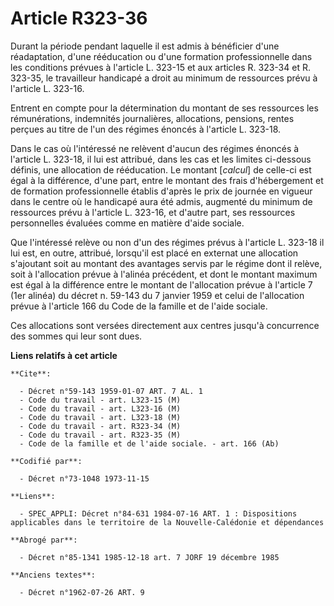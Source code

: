 # Article R323-36

Durant la période pendant laquelle il est admis à bénéficier d'une réadaptation, d'une rééducation ou d'une formation
professionnelle dans les conditions prévues à l'article L. 323-15 et aux articles R. 323-34 et R. 323-35, le travailleur
handicapé a droit au minimum de ressources prévu à l'article L. 323-16.

Entrent en compte pour la détermination du montant de ses ressources les rémunérations, indemnités journalières, allocations,
pensions, rentes perçues au titre de l'un des régimes énoncés à l'article L. 323-18.

Dans le cas où l'intéressé ne relèvent d'aucun des régimes énoncés à l'article L. 323-18, il lui est attribué, dans les cas
et les limites ci-dessous définis, une allocation de rééducation. Le montant [*calcul*] de celle-ci est égal à la différence,
d'une part, entre le montant des frais d'hébergement et de formation professionnelle établis d'après le prix de journée en
vigueur dans le centre où le handicapé aura été admis, augmenté du minimum de ressources prévu à l'article L. 323-16, et
d'autre part, ses ressources personnelles évaluées comme en matière d'aide sociale.

Que l'intéressé relève ou non d'un des régimes prévus à l'article L. 323-18 il lui est, en outre, attribué, lorsqu'il est
placé en externat une allocation s'ajoutant soit au montant des avantages servis par le régime dont il relève, soit à
l'allocation prévue à l'alinéa précédent, et dont le montant maximum est égal à la différence entre le montant de
l'allocation prévue à l'article 7 (1er alinéa) du décret n. 59-143 du 7 janvier 1959 et celui de l'allocation prévue à
l'article 166 du Code de la famille et de l'aide sociale.

Ces allocations sont versées directement aux centres jusqu'à concurrence des sommes qui leur sont dues.

**Liens relatifs à cet article**

	**Cite**:

	  - Décret n°59-143 1959-01-07 ART. 7 AL. 1
	  - Code du travail - art. L323-15 (M)
	  - Code du travail - art. L323-16 (M)
	  - Code du travail - art. L323-18 (M)
	  - Code du travail - art. R323-34 (M)
	  - Code du travail - art. R323-35 (M)
	  - Code de la famille et de l'aide sociale. - art. 166 (Ab)

	**Codifié par**:

	  - Décret n°73-1048 1973-11-15

	**Liens**:

	  - SPEC_APPLI: Décret n°84-631 1984-07-16 ART. 1 : Dispositions applicables dans le territoire de la Nouvelle-Calédonie et dépendances

	**Abrogé par**:

	  - Décret n°85-1341 1985-12-18 art. 7 JORF 19 décembre 1985

	**Anciens textes**:

	  - Décret n°1962-07-26 ART. 9
